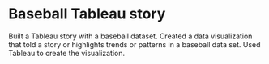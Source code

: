 # Baseball Tableau story
Built a Tableau story with a baseball dataset. Created a data visualization that told a story or highlights trends or patterns in a baseball data set. Used Tableau to create the visualization. 
